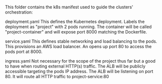 This folder contains the k8s manifest used to guide the clusters' orchestration:

deployment.yaml
This defines the Kubernetes deployment. Labels the deployment as "project" with 2 pods running. The container will be called "project-container" and will expose port 8000 matching the Dockerfile.

service.yaml
This defines stable networking and load balancing to the pods. This provisions an AWS load balancer. An opens up port 80 to access the pods port at 8000.

ingress.yaml
Not necessary for the scope of the project thus far but a good to have when routing external HTTP(s) traffic. The ALB will be publicly accessible targeting the pods IP address. The ALB will be listening on port 80. It will route all HTTP traffic to project-service:80
